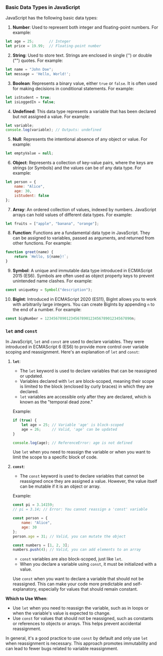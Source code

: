 ### Basic Data Types in JavaScript
JavaScript has the following basic data types:

1. **Number**: Used to represent both integer and floating-point numbers. For example:

```javascript
let age = 25;       // Integer
let price = 19.99;  // Floating-point number
```

2. **String**: Used to store text. Strings are enclosed in single ('') or double ("") quotes. For example:

```javascript
let name = "John Doe";
let message = 'Hello, World!';
```

3. **Boolean**: Represents a binary value, either `true` or `false`. It is often used for making decisions in conditional statements. For example:

```javascript
let isStudent = true;
let isLoggedIn = false;
```

4. **Undefined**: This data type represents a variable that has been declared but not assigned a value. For example:

```javascript
let variable;
console.log(variable); // Outputs: undefined
```

5. **Null**: Represents the intentional absence of any object or value. For example:

```javascript
let emptyValue = null;
```

6. **Object**: Represents a collection of key-value pairs, where the keys are strings (or Symbols) and the values can be of any data type. For example:

```javascript
let person = {
    name: "Alice",
    age: 30,
    isStudent: false
};
```

7. **Array**: An ordered collection of values, indexed by numbers. JavaScript arrays can hold values of different data types. For example:

```javascript
let fruits = ["apple", "banana", "orange"];
```

8. **Function**: Functions are a fundamental data type in JavaScript. They can be assigned to variables, passed as arguments, and returned from other functions. For example:

```javascript
function greet(name) {
    return `Hello, ${name}!`;
}
```

9. **Symbol**: A unique and immutable data type introduced in ECMAScript 2015 (ES6). Symbols are often used as object property keys to prevent unintended name clashes. For example:

```javascript
const uniqueKey = Symbol("description");
```

10. **BigInt**: Introduced in ECMAScript 2020 (ES11), BigInt allows you to work with arbitrarily large integers. You can create BigInts by appending `n` to the end of a number. For example:

```javascript
const bigNumber = 1234567890123456789012345678901234567890n;
```

### `let` and `const`
In JavaScript, `let` and `const` are used to declare variables. They were introduced in ECMAScript 6 (ES6) to provide more control over variable scoping and reassignment. Here's an explanation of `let` and `const`:


1. **`let`**: 

   - The `let` keyword is used to declare variables that can be reassigned or updated.
   - Variables declared with `let` are block-scoped, meaning their scope is limited to the block (enclosed by curly braces) in which they are declared.
   - `let` variables are accessible only after they are declared, which is known as the "temporal dead zone."

   Example:

   ```javascript
   if (true) {
       let age = 25; // Variable 'age' is block-scoped
       age = 26;     // Valid, 'age' can be updated
   }

   console.log(age); // ReferenceError: age is not defined
   ```

   Use `let` when you need to reassign the variable or when you want to limit the scope to a specific block of code.

2. **`const`**: 

   - The `const` keyword is used to declare variables that cannot be reassigned once they are assigned a value. However, the value itself can be mutable if it is an object or array.

   Example:

   ```javascript
   const pi = 3.14159;
   // pi = 3.14; // Error: You cannot reassign a 'const' variable

   const person = {
       name: "Alice",
       age: 30
   };
   person.age = 31; // Valid, you can mutate the object

   const numbers = [1, 2, 3];
   numbers.push(4); // Valid, you can add elements to an array
   ```

   - `const` variables are also block-scoped, just like `let`.
   - When you declare a variable using `const`, it must be initialized with a value.

   Use `const` when you want to declare a variable that should not be reassigned. This can make your code more predictable and self-explanatory, especially for values that should remain constant.

**Which to Use When**:

- Use `let` when you need to reassign the variable, such as in loops or when the variable's value is expected to change.
- Use `const` for values that should not be reassigned, such as constants or references to objects or arrays. This helps prevent accidental reassignment.

In general, it's a good practice to use `const` by default and only use `let` when reassignment is necessary. This approach promotes immutability and can lead to fewer bugs related to variable reassignment.
